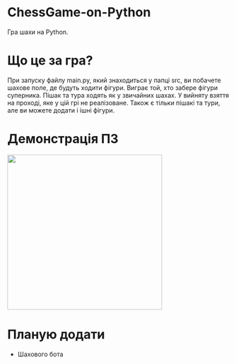 # ChessGame-on-Python
Гра шахи на Python.

# Що це за гра?
При запуску файлу main.py, який знаходиться у папці src, ви побачете шахове поле, де будуть ходити фігури. Виграє той, хто забере фігури суперника. Пішак та тура ходять як у звичайних шахах. У вийняту взяття на проході, яке у цій грі не реалізоване. Також є тільки пішакі та тури, але ви можете додати і ішні фігури.

# Демонстрація ПЗ
<img src='photo.png' style='width: 350px;'>

# Планую додати
- Шахового бота